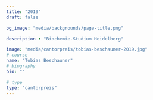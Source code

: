 ```yaml
---
title: "2019"
draft: false

bg_image: "media/backgrounds/page-title.png"

description : "Biochemie-Studium Heidelberg"

image: "media/cantorpreis/tobias-beschauner-2019.jpg"
# course
name: "Tobias Beschauner"
# biography
bio: ""

# type
type: "cantorpreis"
---
```

